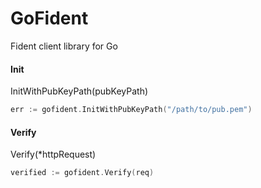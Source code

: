 # GoFident
Fident client library for Go

#### Init
InitWithPubKeyPath(pubKeyPath)
```go
err := gofident.InitWithPubKeyPath("/path/to/pub.pem")
```

#### Verify
Verify(*httpRequest)
```go
verified := gofident.Verify(req)
```

